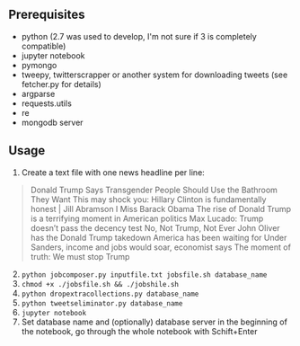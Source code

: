 ## Prerequisites
- python (2.7 was used to develop, I'm not sure if 3 is completely compatible)
- jupyter notebook
- pymongo
- tweepy, twitterscrapper or another system for downloading tweets (see fetcher.py for details)
- argparse
- requests.utils
- re
- mongodb server

## Usage
1. Create a text file with one news headline per line:
> Donald Trump Says Transgender People Should Use the Bathroom They Want
> This may shock you: Hillary Clinton is fundamentally honest | Jill Abramson
> I Miss Barack Obama
> The rise of Donald Trump is a terrifying moment in American politics
> Max Lucado: Trump doesn’t pass the decency test
> No, Not Trump, Not Ever
> John Oliver has the Donald Trump takedown America has been waiting for
> Under Sanders, income and jobs would soar, economist says
> The moment of truth: We must stop Trump

2. `python jobcomposer.py inputfile.txt jobsfile.sh database_name`
3. `chmod +x ./jobsfile.sh && ./jobshile.sh`
4. `python dropextracollections.py database_name`
5. `python tweetseliminator.py database_name`
6. `jupyter notebook`
7. Set database name and (optionally) database server in the beginning of the notebook, go through the whole notebook with Schift+Enter

